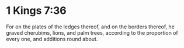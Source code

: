 # 1 Kings 7:36

For on the plates of the ledges thereof, and on the borders thereof, he graved cherubims, lions, and palm trees, according to the proportion of every one, and additions round about.